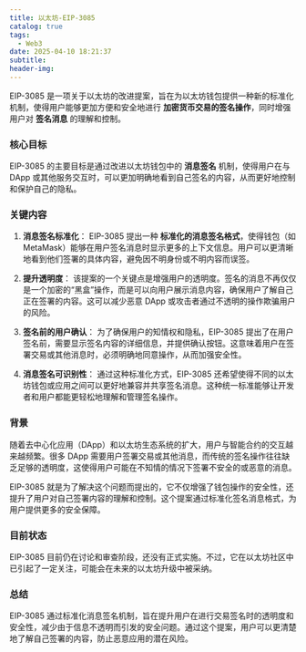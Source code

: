 ```yaml
---
title: 以太坊-EIP-3085
catalog: true
tags:
  - Web3
date: 2025-04-10 18:21:37
subtitle:
header-img:
---
```


EIP-3085 是一项关于以太坊的改进提案，旨在为以太坊钱包提供一种新的标准化机制，使得用户能够更加方便和安全地进行 **加密货币交易的签名操作**，同时增强用户对 **签名消息** 的理解和控制。

### 核心目标
EIP-3085 的主要目标是通过改进以太坊钱包中的 **消息签名** 机制，使得用户在与 DApp 或其他服务交互时，可以更加明确地看到自己签名的内容，从而更好地控制和保护自己的隐私。

### 关键内容
1. **消息签名标准化**：
   EIP-3085 提出一种 **标准化的消息签名格式**，使得钱包（如 MetaMask）能够在用户签名消息时显示更多的上下文信息。用户可以更清晰地看到他们签署的具体内容，避免因不明身份或不明内容而误签。

2. **提升透明度**：
   该提案的一个关键点是增强用户的透明度。签名的消息不再仅仅是一个加密的“黑盒”操作，而是可以向用户展示消息内容，确保用户了解自己正在签署的内容。这可以减少恶意 DApp 或攻击者通过不透明的操作欺骗用户的风险。

3. **签名前的用户确认**：
   为了确保用户的知情权和隐私，EIP-3085 提出了在用户签名前，需要显示签名内容的详细信息，并提供确认按钮。这意味着用户在签署交易或其他消息时，必须明确地同意操作，从而加强安全性。

4. **消息签名可识别性**：
   通过这种标准化方式，EIP-3085 还希望使得不同的以太坊钱包或应用之间可以更好地兼容并共享签名消息。这种统一标准能够让开发者和用户都能更轻松地理解和管理签名操作。

### 背景
随着去中心化应用（DApp）和以太坊生态系统的扩大，用户与智能合约的交互越来越频繁。很多 DApp 需要用户签署交易或其他消息，而传统的签名操作往往缺乏足够的透明度，这使得用户可能在不知情的情况下签署不安全的或恶意的消息。

EIP-3085 就是为了解决这个问题而提出的，它不仅增强了钱包操作的安全性，还提升了用户对自己签署内容的理解和控制。这个提案通过标准化签名消息格式，为用户提供更多的安全保障。

### 目前状态
EIP-3085 目前仍在讨论和审查阶段，还没有正式实施。不过，它在以太坊社区中已引起了一定关注，可能会在未来的以太坊升级中被采纳。

### 总结
EIP-3085 通过标准化消息签名机制，旨在提升用户在进行交易签名时的透明度和安全性，减少由于信息不透明而引发的安全问题。通过这个提案，用户可以更清楚地了解自己签署的内容，防止恶意应用的潜在风险。
